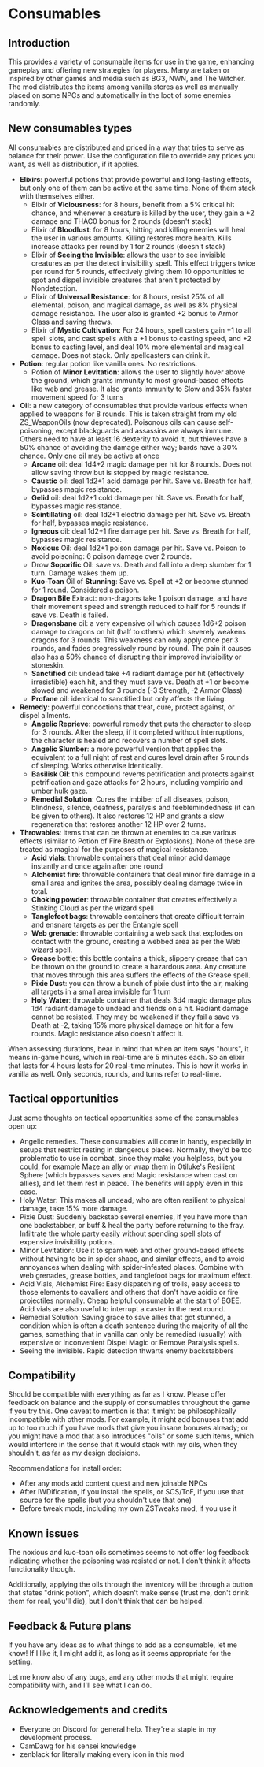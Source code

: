 # Consumables

## Introduction

This provides a variety of consumable items for use in the game, enhancing gameplay and offering new strategies for players. Many are taken or inspired by other games and media such as BG3, NWN, and The Witcher. The mod distributes the items among vanilla stores as well as manually placed on some NPCs and automatically in the loot of some enemies randomly.

## New consumables types

All consumables are distributed and priced in a way that tries to serve as balance for their power. Use the configuration file to override any prices you want, as well as distribution, if it applies.

- **Elixirs**: powerful potions that provide powerful and long-lasting effects, but only one of them can be active at the same time. None of them stack with themselves either.
  - Elixir of **Viciousness**: for 8 hours, benefit from a 5% critical hit chance, and whenever a creature is killed by the user, they gain a +2 damage and THAC0 bonus for 2 rounds (doesn't stack)
  - Elixir of **Bloodlust**: for 8 hours, hitting and killing enemies will heal the user in various amounts. Killing restores more health. Kills increase attacks per round by 1 for 2 rounds (doesn't stack)
  - Elixir of **Seeing the Invisible**: allows the user to see invisible creatures as per the detect invisibility spell. This effect triggers twice per round for 5 rounds, effectively giving them 10 opportunities to spot and dispel invisible creatures that aren't protected by Nondetection.
  - Elixir of **Universal Resistance**: for 8 hours, resist 25% of all elemental, poison, and magical damage, as well as 8% physical damage resistance. The user also is granted +2 bonus to Armor Class and saving throws.
  - Elixir of **Mystic Cultivation**: For 24 hours, spell casters gain +1 to all spell slots, and cast spells with a +1 bonus to casting speed, and +2 bonus to casting level, and deal 10% more elemental and magical damage. Does not stack. Only spellcasters can drink it.
- **Potion**: regular potion like vanilla ones. No restrictions.
  - Potion of **Minor Levitation**: allows the user to slightly hover above the ground, which grants immunity to most ground-based effects like web and grease. It also grants immunity to Slow and 35% faster movement speed for 3 turns
- **Oil**: a new category of consumables that provide various effects when applied to weapons for 8 rounds. This is taken straight from my old ZS_WeaponOils (now deprecated). Poisonous oils can cause self-poisoning, except blackguards and assassins are always immune. Others need to have at least 16 dexterity to avoid it, but thieves have a 50% chance of avoiding the damage either way; bards have a 30% chance. Only one oil may be active at once
  - **Arcane** oil: deal 1d4+2 magic damage per hit for 8 rounds. Does not allow saving throw but is stopped by magic resistance.
  - **Caustic** oil: deal 1d2+1 acid damage per hit. Save vs. Breath for half, bypasses magic resistance.
  - **Gelid** oil: deal 1d2+1 cold damage per hit. Save vs. Breath for half, bypasses magic resistance.
  - **Scintillating** oil: deal 1d2+1 electric damage per hit. Save vs. Breath for half, bypasses magic resistance.
  - **Igneous** oil: deal 1d2+1 fire damage per hit. Save vs. Breath for half, bypasses magic resistance.
  - **Noxious** Oil: deal 1d2+1 poison damage per hit. Save vs. Poison to avoid poisoning: 6 poison damage over 2 rounds.
  - Drow **Soporific** Oil: save vs. Death and fall into a deep slumber for 1 turn. Damage wakes them up.
  - **Kuo-Toan** Oil of **Stunning**: Save vs. Spell at +2 or become stunned for 1 round. Considered a poison.
  - **Dragon Bile** Extract: non-dragons take 1 poison damage, and have their movement speed and strength reduced to half for 5 rounds if save vs. Death is failed.
  - **Dragonsbane** oil: a very expensive oil which causes 1d6+2 poison damage to dragons on hit (half to others) which severely weakens dragons for 3 rounds. This weakness can only apply once per 3 rounds, and fades progressively round by round. The pain it causes also has a 50% chance of disrupting their improved invisibility or stoneskin.
  - **Sanctified** oil: undead take +4 radiant damage per hit (effectively irresistible) each hit, and they must save vs. Death at +1 or become slowed and weakened for 3 rounds (-3 Strength, -2 Armor Class)
  - **Profane** oil: identical to sanctified but only affects the living.
- **Remedy**: powerful concoctions that treat, cure, protect against, or dispel ailments.
  - **Angelic Reprieve**: powerful remedy that puts the character to sleep for 3 rounds. After the sleep, if it completed without interruptions, the character is healed and recovers a number of spell slots.
  - **Angelic Slumber**: a more powerful version that applies the equivalent to a full night of rest and cures level drain after 5 rounds of sleeping. Works otherwise identically.
  - **Basilisk Oil**: this compound reverts petrification and protects against petrification and gaze attacks for 2 hours, including vampiric and umber hulk gaze.
  - **Remedial Solution**: Cures the imbiber of all diseases, poison, blindness, silence, deafness, paralysis and feeblemindedness (it can be given to others). It also restores 12 HP and grants a slow regeneration that restores another 12 HP over 2 turns.
- **Throwables**: items that can be thrown at enemies to cause various effects (similar to Potion of Fire Breath or Explosions). None of these are treated as magical for the purposes of magical resistance.
  - **Acid vials**: throwable containers that deal minor acid damage instantly and once again after one round
  - **Alchemist fire**: throwable containers that deal minor fire damage in a small area and ignites the area, possibly dealing damage twice in total.
  - **Choking powder**: throwable container that creates effectively a Stinking Cloud as per the wizard spell
  - **Tanglefoot bags**: throwable containers that create difficult terrain and ensnare targets as per the Entangle spell
  - **Web grenade**: throwable containing a web sack that explodes on contact with the ground, creating a webbed area as per the Web wizard spell.
  - **Grease** bottle: this bottle contains a thick, slippery grease that can be thrown on the ground to create a hazardous area. Any creature that moves through this area suffers the effects of the Grease spell.
  - **Pixie Dust**: you can throw a bunch of pixie dust into the air, making all targets in a small area invisible for 1 turn
  - **Holy Water**: throwable container that deals 3d4 magic damage plus 1d4 radiant damage to undead and fiends on a hit. Radiant damage cannot be resisted. They may be weakened if they fail a save vs. Death at -2, taking 15% more physical damage on hit for a few rounds. Magic resistance also doesn't affect it.

When assessing durations, bear in mind that when an item says "hours", it means in-game hours, which in real-time are 5 minutes each. So an elixir that lasts for 4 hours lasts for 20 real-time minutes. This is how it works in vanilla as well. Only seconds, rounds, and turns refer to real-time.

## Tactical opportunities

Just some thoughts on tactical opportunities some of the consumables open up:

- Angelic remedies. These consumables will come in handy, especially in setups that restrict resting in dangerous places. Normally, they'd be too problematic to use in combat, since they make you helpless, but you could, for example Maze an ally or wrap them in Otiluke's Resilient Sphere (which bypasses saves and Magic resistance when cast on allies), and let them rest in peace. The benefits will apply even in this case.
- Holy Water: This makes all undead, who are often resilient to physical damage, take 15% more damage.
- Pixie Dust: Suddenly backstab several enemies, if you have more than one backstabber, or buff & heal the party before returning to the fray. Infiltrate the whole party easily without spending spell slots of expensive invisibility potions.
- Minor Levitation: Use it to spam web and other ground-based effects without having to be in spider shape, and similar effects, and to avoid annoyances when dealing with spider-infested places. Combine with web grenades, grease bottles, and tanglefoot bags for maximum effect.
- Acid Vials, Alchemist Fire: Easy dispatching of trolls, easy access to those elements to cavaliers and others that don't have acidic or fire projectiles normally. Cheap helpful consumable at the start of BGEE. Acid vials are also useful to interrupt a caster in the next round.
- Remedial Solution: Saving grace to save allies that got stunned, a condition which is often a death sentence during the majority of all the games, something that in vanilla can only be remedied (usually) with expensive or inconvenient Dispel Magic or Remove Paralysis spells.
- Seeing the invisible. Rapid detection thwarts enemy backstabbers

## Compatibility

Should be compatible with everything as far as I know. Please offer feedback on balance and the supply of consumables throughout the game if you try this. One caveat to mention is that it might be philosophically incompatible with other mods. For example, it might add bonuses that add up to too much if you have mods that give you insane bonuses already; or you might have a mod that also introduces "oils" or some such items, which would interfere in the sense that it would stack with my oils, when they shouldn't, as far as my design decisions.

Recommendations for install order:

- After any mods add content quest and new joinable NPCs
- After IWDification, if you install the spells, or SCS/ToF, if you use that source for the spells (but you shouldn't use that one)
- Before tweak mods, including my own ZSTweaks mod, if you use it

## Known issues

The noxious and kuo-toan oils sometimes seems to not offer log feedback indicating whether the poisoning was resisted or not. I don't think it affects functionality though.

Additionally, applying the oils through the inventory will be through a button that states "drink potion", which doesn't make sense (trust me, don't drink them for real, you'll die), but I don't think that can be helped.

## Feedback & Future plans

If you have any ideas as to what things to add as a consumable, let me know! If I like it, I might add it, as long as it seems appropriate for the setting.

Let me know also of any bugs, and any other mods that might require compatibility with, and I'll see what I can do.

## Acknowledgements and credits

- Everyone on Discord for general help. They're a staple in my development process.
- CamDawg for his sensei knowledge
- zenblack for literally making every icon in this mod
